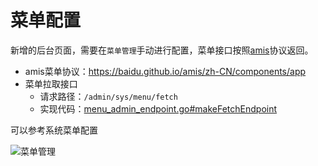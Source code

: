 # 菜单配置

新增的后台页面，需要在`菜单管理`手动进行配置，菜单接口按照[amis](https://github.com/baidu/amis)协议返回。

- amis菜单协议：<https://baidu.github.io/amis/zh-CN/components/app>
- 菜单拉取接口
  - 请求路径：`/admin/sys/menu/fetch`
  - 实现代码：[menu_admin_endpoint.go#makeFetchEndpoint](https://github.com/fengjx/lucky/blob/dev/logic/sys/internal/endpoint/menu_admin_endpoint.go)

可以参考系统菜单配置

![菜单管理](/screenshot/lucky/menu.png)

